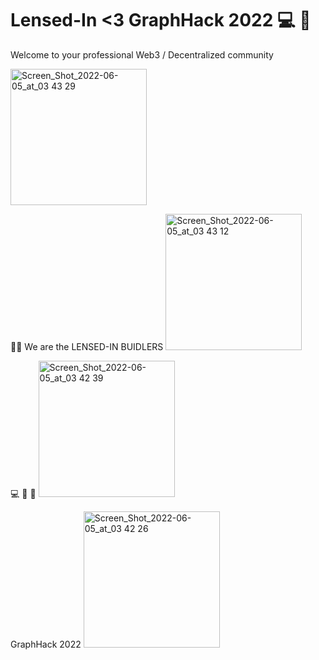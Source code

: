 # Lensed-In <3 GraphHack 2022 💻 👋 
Welcome to your professional Web3 / Decentralized community

<img width="218" alt="Screen_Shot_2022-06-05_at_03 43 29" src="https://user-images.githubusercontent.com/28528607/172047271-4bafafa2-b38d-4246-ae61-83cd7002e8e5.png">


🙋‍♀️ We are the LENSED-IN BUIDLERS
<img width="218" alt="Screen_Shot_2022-06-05_at_03 43 12" src="https://user-images.githubusercontent.com/28528607/172047274-884898cf-93f0-4461-8329-a89e57d6281d.png">

💻 🍿 🧙
<img width="218" alt="Screen_Shot_2022-06-05_at_03 42 39" src="https://user-images.githubusercontent.com/28528607/172047277-f2637a33-6a14-47ac-b5d6-0fac08c25a1a.png">

GraphHack 2022
<img width="218" alt="Screen_Shot_2022-06-05_at_03 42 26" src="https://user-images.githubusercontent.com/28528607/172047278-5f1fb0a5-9123-405c-9597-88234c0d86c4.png">


